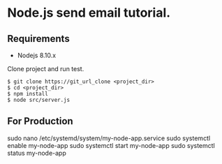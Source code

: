 # Node.js send email tutorial.

## Requirements

* Nodejs 8.10.x

Clone project and run test.

```
$ git clone https://git_url_clone <project_dir>
$ cd <project_dir>
$ npm install
$ node src/server.js
```

## For Production
sudo nano /etc/systemd/system/my-node-app.service
sudo systemctl enable my-node-app
sudo systemctl start my-node-app
sudo systemctl status my-node-app